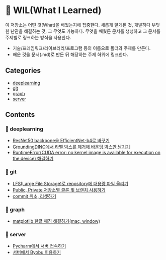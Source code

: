 # 📖 WIL(What I Learned)
이 저장소는 어떤 것(What)을 배웠는지에 집중한다. 새롭게 알게된 것, 개발하다 부딪힌 난관을 해결하는 것, 그 무엇도 가능하다. 무엇을 배웠든 문서를 생성하고 그 문서를 주제별로 링크하는 방식을 사용한다.

- 기술/프레임워크/라이브러리/프로그램 등의 이름으로 폴더와 주제를 만든다.
- 배운 것을 문서(.md)로 만든 뒤 해당하는 주제 하위에 링크한다.

## Categories
- [deeplearning](https://github.com/riverallzero/WIL#-deeplearning)
- [git](https://github.com/riverallzero/WIL#-git)
- [graph](https://github.com/riverallzero/WIL#-graph)
- [server](https://github.com/riverallzero/WIL#-server)

## Contents
### 📁 deeplearning
- [ResNet50 backbone을 EfficientNet-b4로 바꾸기](https://github.com/riverallzero/WIL/blob/main/deeplearning/resnet-efficientnet.md)
- [GroundingDINO에서 라벨 박스를 제거해 바운딩 박스만 남기기](https://github.com/riverallzero/WIL/blob/main/deeplearning/groundingdino-del-label.md)
- [RuntimeError(CUDA error: no kernel image is available for execution on the device) 해결하기](https://github.com/riverallzero/WIL/blob/main/deeplearning/runtime-error.md)

### 📁 git
- [LFS(Large File Storage)로 repository에 대용량 파일 올리기](https://github.com/riverallzero/WIL/blob/main/git/lfs.md)
- [Public, Private 저장소별 클론 및 브랜치 사용하기](https://github.com/riverallzero/WIL/blob/main/git/public-private.md)
- [commit 취소, 리셋하기](https://github.com/riverallzero/WIL/blob/main/git/commit.md)
  
### 📁 graph
- [matplotlib 한글 깨짐 해결하기(mac, window)](https://github.com/riverallzero/WIL/blob/main/graph/matplotlib-font.md)

### 📁 server
- [Pycharm에서 서버 접속하기](https://github.com/riverallzero/WIL/blob/main/server/pycharm-ssh.md)
- [서버에서 Byobu 이용하기](https://github.com/riverallzero/WIL/blob/main/server/byobu.md)
